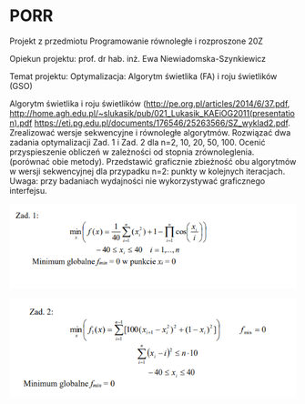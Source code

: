 # PORR

Projekt z przedmiotu Programowanie równoległe i rozproszone 20Z

Opiekun projektu: prof. dr hab. inż. Ewa Niewiadomska-Szynkiewicz

Temat projektu: Optymalizacja: Algorytm świetlika (FA) i roju świetlików (GSO)

Algorytm świetlika i roju świetlików (http://pe.org.pl/articles/2014/6/37.pdf,
http://home.agh.edu.pl/~slukasik/pub/021_Lukasik_KAEiOG2011(presentation).pdf
https://eti.pg.edu.pl/documents/176546/25263566/SZ_wyklad2.pdf. Zrealizować
wersje sekwencyjne i równoległe algorytmów. Rozwiązać dwa zadania
optymalizacji Zad. 1 i Zad. 2 dla n=2, 10, 20, 50, 100. Ocenić przyspieszenie
obliczeń w zależności od stopnia zrównoleglenia. (porównać obie metody).
Przedstawić graficznie zbieżność obu algorytmów w wersji sekwencyjnej dla
przypadku n=2: punkty w kolejnych iteracjach. Uwaga: przy badaniach wydajności
nie wykorzystywać graficznego interfejsu.

![Zadanie 1](/images/1.png)

![Zadanie 2](/images/2.png)
